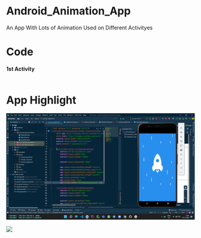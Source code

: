 # Android_Animation_App
An App With Lots of Animation Used on Different Activityes

# Code

#### 1st Activity 
```

```

# App Highlight

<img src="app_images/Animation Code.png" width="1000" /><br>

<img src="app_images/Animation PlayBack.webm" width="300" /><br>
